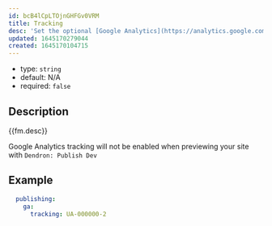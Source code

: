```yaml
---
id: bcB4lCpLTOjnGHFGv0VRM
title: Tracking
desc: 'Set the optional [Google Analytics](https://analytics.google.com/) [tracking ID](https://support.google.com/analytics/answer/7372977) to embed in your published website.'
updated: 1645170279044
created: 1645170104715
---
```


- type: `string`
- default: N/A 
- required: `false`

## Description
{{fm.desc}}

Google Analytics tracking will not be enabled when previewing your site with `Dendron: Publish Dev`

## Example

```yml
  publishing:
    ga:
      tracking: UA-000000-2
```
